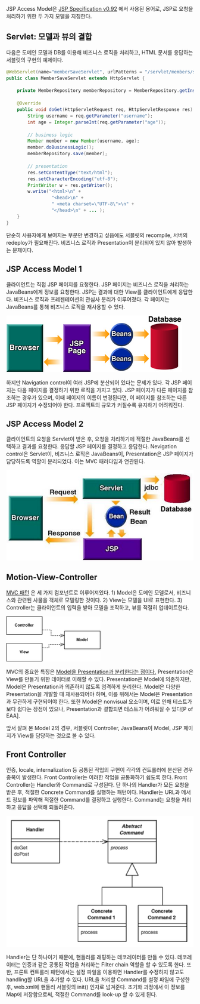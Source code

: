 JSP Access Model은 [JSP Specification v0.92](http://www.kirkdorffer.com/jspspecs/jsp092.html#model) 에서 사용된 용어로, JSP로 요청을 처리하기 위한 두 가지 모델을 지칭한다.

## Servlet: 모델과 뷰의 결합
다음은 도메인 모델과 DB를 이용해 비즈니스 로직을 처리하고, HTML 문서를 응답하는 서블릿의 구현의 예제이다. 
```java
@WebServlet(name="memberSaveServlet", urlPatterns = "/servlet/members/save")
public class MemberSaveServlet extends HttpServlet {
    
	private MemberRepository memberRepository = MemberRepository.getInstance();
	
	@Override
	public void doGet(HttpServletRequest req, HttpServletResponse res) throws ServletException, IOException {
		String username = req.getParameter("username");
		int age = Integer.parseInt(req.getParameter("age"));
        
        // business logic
		Member member = new Member(username, age);
        member.doBusinessLogic();
		memberRepository.save(member);
		
        // presentation
		res.setContentType("text/html");
		res.setCharacterEncoding("utf-8");
		PrintWriter w = res.getWriter();
		w.write("<html>\n" +
				 "<head>\n" +
				 " <meta charset=\"UTF-8\">\n" +
				 "</head>\n" + ... );
	}
}
```
단순히 사용자에게 보여지는 부분만 변경하고 싶음에도 서블릿의 recompile, 서버의 redeploy가 필요해진다. 비즈니스 로직과 Presentation이 분리되어 있지 않아 발생하는 문제이다.

## JSP Access Model 1
클라이언트는 직접 JSP 페이지를 요청한다. JSP 페이지는 비즈니스 로직을 처리하는 JavaBeans에게 정보를 요청한다. JSP는 결과에 대한 View를 클라이언트에게 응답한다. 
비즈니스 로직과 프레젠테이션의 관심사 분리가 이루어졌다. 각 페이지는 JavaBeans를 통해 비즈니스 로직을 재사용할 수 있다.

![model-1.png](../img/mvc/model-1.png)

하지만 Navigation control이 여러 JSP에 분산되어 있다는 문제가 있다. 각 JSP 페이지는 다음 페이지를 결정하기 위한 로직을 가지고 있다. JSP 페이지가 다른 페이지를 참조하는 경우가 있으며, 이때 페이지의 이름이 변경된다면, 이 페이지를 참조하는 다른 JSP 페이지가 수정되어야 한다. 
프로젝트의 규모가 커질수록 유지하기 어려워진다.

## JSP Access Model 2
클라이언트의 요청을 Servlet이 받은 후, 요청을 처리하기에 적절한 JavaBeans를 선택하고 결과를 요청한다. 응답할 JSP 페이지를 결정하고 응답한다. 
Nevigation control은 Servlet이, 비즈니스 로직은 JavaBeans이, Presentation은 JSP 페이지가 담당하도록 역할이 분리되었다. 이는 MVC 패러다임과 연관된다.

![model-2.png](../img/mvc/model-2.png)

## Motion-View-Controller 
[MVC 패턴](https://martinfowler.com/eaaDev/uiArchs.html#ModelViewController) 은 세 가지 컴포넌트로 이루어져있다. 1) Model은 도메인 모델로서, 비즈니스와 관련된 사물을 객체로 모델링한 것이다. 2) View는 모델을 UI로 표현한다. 3) Controller는 클라이언트의 입력을 받아 모델을 조작하고, 뷰를 적절히 업데이트한다.

![mvc.png](../img/mvc/mvc.png)

MVC의 중요한 특징은 [Model을 Presentation과 분리한다는 점이다.](https://martinfowler.com/eaaDev/SeparatedPresentation.html) Presentation은 View를 만들기 위한 데이터로 이해할 수 있다. 
Presentation은 Model에 의존하지만, Model은 Presentation과 의존하지 않도록 엄격하게 분리한다. Model은 다양한 Presentation을 개발할 때 재사용되어야 하며, 이를 위해서는 Model은 Presentation과 무관하게 구현되어야 한다.
또한 Model은 nonvisual 요소이며, 이로 인해 테스트가 보다 쉽다는 장점이 있으나, Presentation과 결합되면 테스트가 어려워질 수 있다[P of EAA]. 

앞서 살펴 본 Model 2의 경우, 서블릿이 Controller, JavaBeans이 Model, JSP 페이지가 View를 담당하는 것으로 볼 수 있다.

## Front Controller
인증, locale, internalization 등 공통된 작업의 구현이 각각의 컨트롤러에 분산된 경우 중복이 발생한다. Front Controller는 이러한 작업을 공통화하기 쉽도록 한다.
Front Controller는 Handler와 Command로 구성된다. 단 하나의 Handler가 모든 요청을 받은 후, 적절한 Concrete Command를 실행하는 패턴이다. Handler는 URL과 메서드 정보를 파악해 적절한 Command를 결정하고 실행한다. Command는 요청을 처리하고 응답을 선택해 되돌려준다.

![front-controller.png](../img/mvc/front-controller.png)

Handler는 단 하나이기 때문에, 핸들러를 래핑하는 데코레이터를 만들 수 있다. 데코레이터는 인증과 같은 공통된 작업을 처리하는 Filter chain 역할을 할 수 있도록 한다.
또한, 프론트 컨트롤러 패턴에서는 설정 파일을 이용하면 Handler를 수정하지 않고도 handling할 URL을 추가할 수 있다. URL을 처리할 Command를 설정 파일에 구성한 후, web.xml에 핸들러 서블릿의 init() 인자로 넘겨준다. 초기화 과정에서 이 정보를 Map에 저장함으로써, 적절한 Command를 look-up 할 수 있게 된다.   


